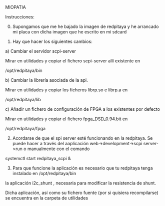 MIOPATIA

Instrucciones:

0) Supongamos que me he bajado la imagen de redpitaya y he arrancado mi placa con dicha imagen que he escrito en mi sdcard

1) Hay que hacer los siguientes cambios:

a) Cambiar el servidor scpi-server
  
Mirar en utilidades y copiar el fichero scpi-server allí existente en

/opt/redpitaya/bin


b) Cambiar la librería asociada de la api.

Mirar en utilidades y copiar los ficheros librp.so e librp.a en

/opt/redpitaya/lib

c) Añadir un fichero de configuración de FPGA a los existentes por defecto

Mirar en utilidades y copiar el fichero fpga_DSD_0.94.bit en

/opt/redpitaya/fpga

2) Acordarse de que el spi server esté funcionando en la redpitaya. Se puede hacer a través del aaplicación web->development->scpi server->run o manualmente con el comando

systemctl start redpitaya_scpi &

3) Para que funcione la aplicación es necesario que tu redpitaya tenga instalado en 
/opt/redpitaya/bin

la aplicación i2c_shunt , necesaria para modificar la resistencia de shunt.

Dicha aplicación, así como su fichero fuente (por si quisiera recompilarse) se encuentra en la carpeta de utilidades
